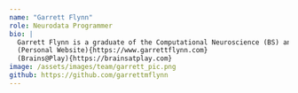 ```yaml
---
name: "Garrett Flynn"
role: Neurodata Programmer
bio: |
  Garrett Flynn is a graduate of the Computational Neuroscience (BS) and Media Arts, Games, and Health (MA) programs at the University of Southern California. His interdisciplinary thesis focused on the use of web technologies to build brain-computer interface systems with and for everyone. As a founding partner of Brains@Play, he develops biomedical infrastructure on the Open Web with research universities and organizations like Catalyst Neuro.
  (Personal Website){https://www.garrettflynn.com}
  (Brains@Play){https://brainsatplay.com}
image: /assets/images/team/garrett_pic.png
github: https://github.com/garrettmflynn
---
```


